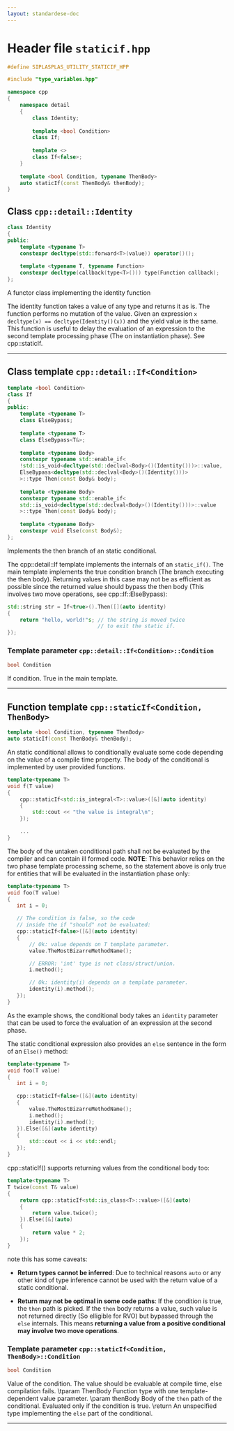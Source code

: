 ```yaml
---
layout: standardese-doc
---
```


# Header file `staticif.hpp`

``` cpp
#define SIPLASPLAS_UTILITY_STATICIF_HPP 

#include "type_variables.hpp"

namespace cpp
{
    namespace detail
    {
        class Identity;
        
        template <bool Condition>
        class If;
        
        template <>
        class If<false>;
    }
    
    template <bool Condition, typename ThenBody>
    auto staticIf(const ThenBody& thenBody);
}
```

## Class `cpp::detail::Identity`<a id="cpp::detail::Identity"></a>

``` cpp
class Identity
{
public:
    template <typename T>
    constexpr decltype(std::forward<T>(value)) operator()();
    
    template <typename T, typename Function>
    constexpr decltype(callback(type<T>())) type(Function callback);
};
```

A functor class implementing the identity function

The identity function takes a value of any type and returns it as is. The function performs no mutation of the value. Given an expression `x` `decltype(x) == decltype(Identity()(x))` and the yield value is the same. This function is useful to delay the evaluation of an expression to the second template processing phase (The on instantiation phase). See cpp::staticIf.

-----

## Class template `cpp::detail::If<Condition>`<a id="cpp::detail::If<Condition>"></a>

``` cpp
template <bool Condition>
class If
{
public:
    template <typename T>
    class ElseBypass;
    
    template <typename T>
    class ElseBypass<T&>;
    
    template <typename Body>
    constexpr typename std::enable_if<
    !std::is_void<decltype(std::declval<Body>()(Identity()))>::value,
    ElseBypass<decltype(std::declval<Body>()(Identity()))>
    >::type Then(const Body& body);
    
    template <typename Body>
    constexpr typename std::enable_if<
    std::is_void<decltype(std::declval<Body>()(Identity()))>::value
    >::type Then(const Body& body);
    
    template <typename Body>
    constexpr void Else(const Body&);
};
```

Implements the then branch of an static conditional.

The cpp::detail::If template implements the internals of an `static_if()`. The main template implements the true condition branch (The branch executing the then body). Returning values in this case may not be as efficient as possible since the returned value should bypass the then body (This involves two move operations, see cpp::If::ElseBypass):

``` cpp
std::string str = If<true>().Then([](auto identity)
{
    return "hello, world!"s; // the string is moved twice
                             // to exit the static if.
});
```

### Template parameter `cpp::detail::If<Condition>::Condition`<a id="cpp::detail::If<Condition>::Condition"></a>

``` cpp
bool Condition
```

If condition. True in the main template.

-----

## Function template `cpp::staticIf<Condition, ThenBody>`<a id="cpp::staticIf<Condition, ThenBody>"></a>

``` cpp
template <bool Condition, typename ThenBody>
auto staticIf(const ThenBody& thenBody);
```

An static conditional allows to conditionally evaluate some code depending on the value of a compile time property. The body of the conditional is implemented by user provided functions.

``` cpp
template<typename T>
void f(T value)
{
    cpp::staticIf<std::is_integral<T>::value>([&](auto identity)
    {
        std::cout << "the value is integral\n";
    });

    ...
}
```

The body of the untaken conditional path shall not be evaluated by the compiler and can contain ill formed code. **NOTE**: This behavior relies on the two phase template processing scheme, so the statement above is only true for entities that will be evaluated in the instantiation phase only:

``` cpp
template<typename T>
void foo(T value)
{
   int i = 0;

   // The condition is false, so the code
   // inside the if "should" not be evaluated:
   cpp::staticIf<false>([&](auto identity)
   {
       // Ok: value depends on T template parameter.
       value.TheMostBizarreMethodName();

       // ERROR: 'int' type is not class/struct/union.
       i.method();

       // Ok: identity(i) depends on a template parameter.
       identity(i).method();
   });
}
```

As the example shows, the conditional body takes an `identity` parameter that can be used to force the evaluation of an expression at the second phase.

The static conditional expression also provides an `else` sentence in the form of an `Else()` method:

``` cpp
template<typename T>
void foo(T value)
{
   int i = 0;

   cpp::staticIf<false>([&](auto identity)
   {
       value.TheMostBizarreMethodName();
       i.method();
       identity(i).method();
   }).Else([&](auto identity)
   {
       std::cout << i << std::endl;
   });
}
```

cpp::staticIf() supports returning values from the conditional body too:

``` cpp
template<typename T>
T twice(const T& value)
{
    return cpp::staticIf<std::is_class<T>::value>([&](auto)
    {
        return value.twice();
    }).Else([&](auto)
    {
        return value * 2;
    });
}
```

note this has some caveats:

  - **Return types cannot be inferred**: Due to technical reasons `auto` or any other kind of type inference cannot be used with the return value of a static conditional.

  - **Return may not be optimal in some code paths**: If the condition is true, the `then` path is picked. If the `then` body returns a value, such value is not returned directly (So elligible for RVO) but bypassed through the `else` internals. This means **returning a value from a positive conditional may involve two move operations**.

### Template parameter `cpp::staticIf<Condition, ThenBody>::Condition`<a id="cpp::staticIf<Condition, ThenBody>::Condition"></a>

``` cpp
bool Condition
```

Value of the condition. The value should be evaluable at compile time, else compilation fails. \\tparam ThenBody Function type with one template-dependent value parameter. \\param thenBody Body of the `then` path of the conditional. Evaluated only if the condition is true. \\return An unspecified type implementing the `else` part of the conditional.

-----
